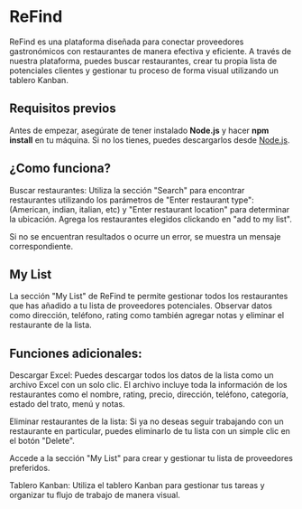 # ReFind

ReFind es una plataforma diseñada para conectar proveedores gastronómicos con restaurantes de manera efectiva y eficiente. A través de nuestra plataforma, puedes buscar restaurantes, crear tu propia lista de potenciales clientes y gestionar tu proceso de forma visual utilizando un tablero Kanban.

## Requisitos previos

Antes de empezar, asegúrate de tener instalado **Node.js** y hacer **npm install** en tu máquina. Si no los tienes, puedes descargarlos desde [Node.js](https://nodejs.org/).

## ¿Como funciona?


Buscar restaurantes: Utiliza la sección "Search" para encontrar restaurantes utilizando los parámetros de "Enter restaurant type":
 (American, indian, italian, etc) y "Enter restaurant location" para determinar la ubicación. Agrega los restaurantes elegidos clickando en "add to my list".

Si no se encuentran resultados o ocurre un error, se muestra un mensaje correspondiente.

## My List
La sección "My List" de ReFind te permite gestionar todos los restaurantes que has añadido a tu lista de proveedores potenciales. Observar datos como dirección, teléfono, rating como también agregar notas y eliminar el restaurante de la lista.


## Funciones adicionales:
Descargar Excel: Puedes descargar todos los datos de la lista como un archivo Excel con un solo clic. El archivo incluye toda la información de los restaurantes como el nombre, rating, precio, dirección, teléfono, categoría, estado del trato, menú y notas.

Eliminar restaurantes de la lista: Si ya no deseas seguir trabajando con un restaurante en particular, puedes eliminarlo de tu lista con un simple clic en el botón "Delete".

 Accede a la sección "My List" para crear y gestionar tu lista de proveedores preferidos. 
 
Tablero Kanban: Utiliza el tablero Kanban para gestionar tus tareas y organizar tu flujo de trabajo de manera visual.